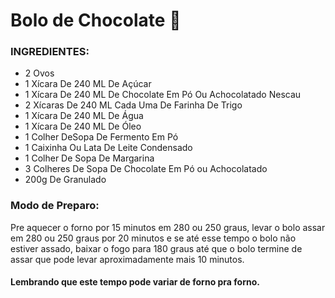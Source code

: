 # Bolo de Chocolate :birthday:



### INGREDIENTES:

- 2 Ovos 
- 1 Xícara De 240 ML De Açúcar
- 1 Xícara De 240 ML De Chocolate Em Pó Ou Achocolatado Nescau
- 2 Xícaras De 240 ML Cada Uma De Farinha De Trigo
- 1 Xícara De 240 ML De Água
- 1 Xícara De 240 ML De Óleo
- 1 Colher DeSopa De Fermento Em Pó 
- 1 Caixinha Ou Lata De Leite Condensado
- 1 Colher De Sopa De Margarina
- 3 Colheres De Sopa De Chocolate Em Pó ou Achocolatado
- 200g De Granulado

### Modo de Preparo:

Pre aquecer o forno por 15 minutos em 280 ou 250 graus, levar o bolo assar em 280 ou 250 graus por 20 minutos e se até esse tempo o bolo não estiver assado, baixar o fogo para 180 graus até que o bolo termine de assar que pode levar aproximadamente mais 10 minutos.

#### Lembrando que este tempo pode variar de forno pra forno.

